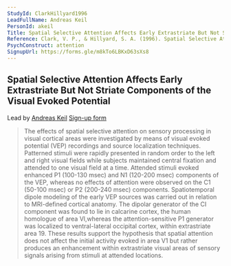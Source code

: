 ```yaml
---
StudyId: ClarkHillyard1996
LeadFullName: Andreas Keil
PersonId: akeil
Title: Spatial Selective Attention Affects Early Extrastriate But Not Striate Components of the Visual Evoked Potential
Reference: Clark, V. P., & Hillyard, S. A. (1996). Spatial Selective Attention Affects Early Extrastriate But Not Striate Components of the Visual Evoked Potential. Journal of Cognitive Neuroscience, 8(5), 387–402. https://doi.org/10.1162/jocn.1996.8.5.387
PsychConstruct: attention
SignupUrl: https://forms.gle/m8kTo6LBKxD63sXs8
---
```


## Spatial Selective Attention Affects Early Extrastriate But Not Striate Components of the Visual Evoked Potential

Lead by [Andreas Keil](/people/akeil)
[Sign-up form](https://forms.gle/m8kTo6LBKxD63sXs8)

> The effects of spatial selective attention on sensory processing in visual cortical areas were investigated by means of visual evoked potential (VEP) recordings and source localization techniques. Patterned stimuli were rapidly presented in random order to the left and right visual fields while subjects maintained central fixation and attended to one visual field at a time. Attended stimuli evoked enhanced P1 (100-130 msec) and N1 (120-200 msec) components of the VEP, whereas no effects of attention were observed on the C1 (50-100 msec) or P2 (200-240 msec) components. Spatiotemporal dipole modeling of the early VEP sources was carried out in relation to MRI-defined cortical anatomy. The dipolar generator of the CI component was found to lie in calcarine cortex, the human homologue of area Vl,whereas the attention-sensitive P1 generator was localized to ventral-lateral occipital cortex, within extrastriate area 19. These results support the hypothesis that spatial attention does not affect the initial activity evoked in area V1 but rather produces an enhancement within extrastriate visual areas of sensory signals arising from stimuli at attended locations.